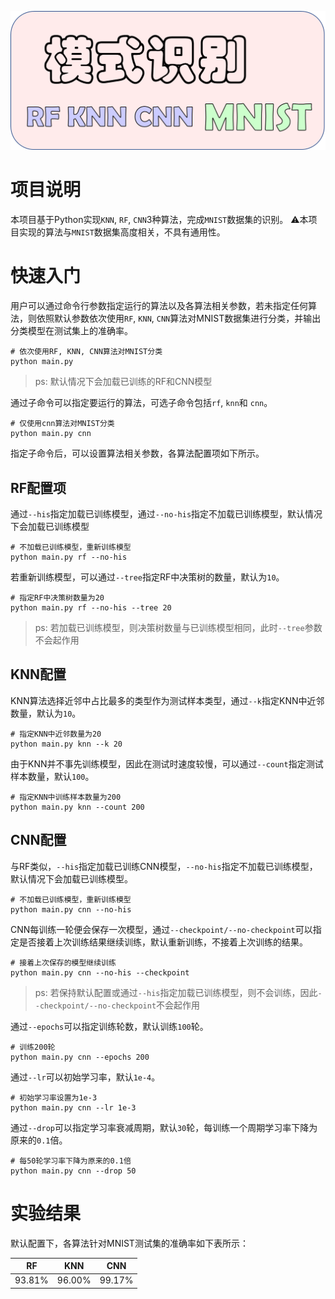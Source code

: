 ![模式识别.png](./logo.png)


# 项目说明

本项目基于Python实现`KNN`, `RF`, `CNN`3种算法，完成`MNIST`数据集的识别。
⚠️本项目实现的算法与`MNIST`数据集高度相关，不具有通用性。

# 快速入门

用户可以通过命令行参数指定运行的算法以及各算法相关参数，若未指定任何算法，则依照默认参数依次使用`RF`, `KNN`, `CNN`算法对MNIST数据集进行分类，并输出分类模型在测试集上的准确率。

    # 依次使用RF, KNN, CNN算法对MNIST分类
    python main.py

> ps: 默认情况下会加载已训练的RF和CNN模型

通过子命令可以指定要运行的算法，可选子命令包括`rf`, `knn`和 `cnn`。

    # 仅使用cnn算法对MNIST分类
    python main.py cnn

指定子命令后，可以设置算法相关参数，各算法配置项如下所示。

## RF配置项

通过`--his`指定加载已训练模型，通过`--no-his`指定不加载已训练模型，默认情况下会加载已训练模型

    # 不加载已训练模型，重新训练模型
    python main.py rf --no-his

若重新训练模型，可以通过`--tree`指定RF中决策树的数量，默认为`10`。

    # 指定RF中决策树数量为20
    python main.py rf --no-his --tree 20

> ps: 若加载已训练模型，则决策树数量与已训练模型相同，此时`--tree`参数不会起作用

## KNN配置

KNN算法选择近邻中占比最多的类型作为测试样本类型，通过`--k`指定KNN中近邻数量，默认为`10`。

    # 指定KNN中近邻数量为20
    python main.py knn --k 20

由于KNN并不事先训练模型，因此在测试时速度较慢，可以通过`--count`指定测试样本数量，默认`100`。

    # 指定KNN中训练样本数量为200
    python main.py knn --count 200

## CNN配置

与RF类似，`--his`指定加载已训练CNN模型，`--no-his`指定不加载已训练模型，默认情况下会加载已训练模型。

    # 不加载已训练模型，重新训练模型
    python main.py cnn --no-his

CNN每训练一轮便会保存一次模型，通过`--checkpoint/--no-checkpoint`可以指定是否接着上次训练结果继续训练，默认重新训练，不接着上次训练的结果。

    # 接着上次保存的模型继续训练
    python main.py cnn --no-his --checkpoint

> ps: 若保持默认配置或通过`--his`指定加载已训练模型，则不会训练，因此`--checkpoint/--no-checkpoint`不会起作用

通过`--epochs`可以指定训练轮数，默认训练`100`轮。

    # 训练200轮
    python main.py cnn --epochs 200

通过`--lr`可以初始学习率，默认`1e-4`。

    # 初始学习率设置为1e-3
    python main.py cnn --lr 1e-3

通过`--drop`可以指定学习率衰减周期，默认`30`轮，每训练一个周期学习率下降为原来的`0.1`倍。

    # 每50轮学习率下降为原来的0.1倍
    python main.py cnn --drop 50

# 实验结果

默认配置下，各算法针对MNIST测试集的准确率如下表所示：

| RF     | KNN    | CNN    |
| ------ | ------ | ------ |
| 93.81% | 96.00% | 99.17% |

